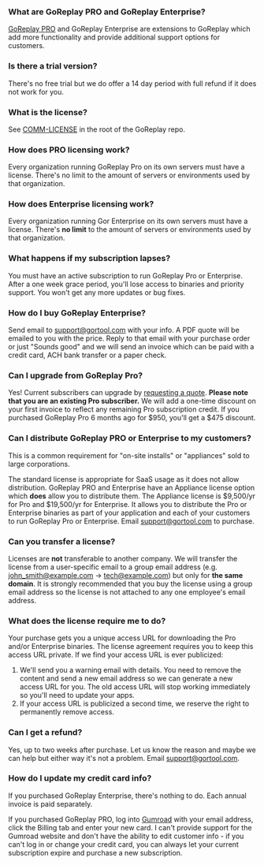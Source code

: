 ### What are GoReplay PRO and GoReplay Enterprise?

[GoReplay PRO](https://goreplay.org/pro.html) and GoReplay Enterprise are extensions to GoReplay which add more functionality and provide additional support options for customers.

### Is there a trial version?

There's no free trial but we do offer a 14 day period with full refund if it does not work for you.

### What is the license?

See [COMM-LICENSE](https://github.com/reoring/gor/blob/master/COMM-LICENSE) in the root of the GoReplay repo.

### How does PRO licensing work?

Every organization running GoReplay Pro on its own servers must have a license.  There's no limit to the amount of servers or environments used by that organization.

### How does Enterprise licensing work?

Every organization running Gor Enterprise on its own servers must have a license. There's **no limit** to the amount of servers or environments used by that organization.

### What happens if my subscription lapses?

You must have an active subscription to run GoReplay Pro or Enterprise.  After a one week grace period, you'll lose access to binaries and priority support.  You won't get any more updates or bug fixes.

### How do I buy GoReplay Enterprise?

Send email to [support&#64;gortool.com](mailto:support&#64;gortool.com) with your info.  A PDF quote will be emailed to you with the price.  Reply to that email with your purchase order or just "Sounds good" and we will send an invoice which can be paid with a credit card, ACH bank transfer or a paper check.

### Can I upgrade from GoReplay Pro?

Yes!  Current subscribers can upgrade by [requesting a quote](mailto:support&#64;gortool.com).  **Please note that you are an existing Pro subscriber.**  We will add a one-time discount on your first invoice to reflect any remaining Pro subscription credit.  If you purchased GoReplay Pro 6 months ago for $950, you'll get a $475 discount.

### Can I distribute GoReplay PRO or Enterprise to my customers?

This is a common requirement for "on-site installs" or "appliances" sold to large corporations.

The standard license is appropriate for SaaS usage as it does not allow distribution.  GoReplay PRO and Enterprise have an Appliance license option which **does** allow you to distribute them.  The Appliance license is $9,500/yr for Pro and $19,500/yr for Enterprise.  It allows you to distribute the Pro or Enterprise binaries as part of your application and each of your customers to run GoReplay Pro or Enterprise. Email [support&#64;gortool.com](mailto:support&#64;gortool.com) to purchase.

### Can you transfer a license?

Licenses are **not** transferable to another company.  We will transfer the license from a user-specific email to a group email address (e.g. john_smith@example.com -> tech@example.com) but only for **the same domain**.  It is strongly recommended that you buy the license using a group email address so the license is not attached to any one employee's email address.

### What does the license require me to do?

Your purchase gets you a unique access URL for downloading the Pro and/or Enterprise binaries.  The license agreement requires you to keep this access URL private.  If we find your access URL is ever publicized:

1. We'll send you a warning email with details.  You need to remove the content and send a new email address so we can generate a new access URL for you.  The old access URL will stop working immediately so you'll need to update your apps.
2. If your access URL is publicized a second time, we reserve the right to permanently remove access.

### Can I get a refund?

Yes, up to two weeks after purchase.  Let us know the reason and maybe we can help but either way it's not a problem.  Email [support&#64;gortool.com](mailto:support&#64;gortool.com).

### How do I update my credit card info?

If you purchased GoReplay Enterprise, there's nothing to do.  Each annual invoice is paid separately.

If you purchased GoReplay PRO, log into [Gumroad](https://gumroad.com) with your email address, click the Billing tab and enter your new card.  I can't provide support for the Gumroad website and don't have the ability to edit customer info - if you can't log in or change your credit card, you can always let your current subscription expire and purchase a new subscription.